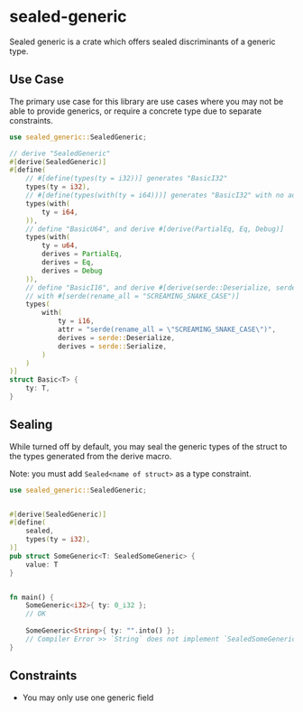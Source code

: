 # sealed-generic

Sealed generic is a crate which offers sealed discriminants of a generic type.


## Use Case

The primary use case for this library are use cases where you may not be able to provide generics, or require a concrete type due to separate constraints.

```rust
use sealed_generic::SealedGeneric;

// derive "SealedGeneric"
#[derive(SealedGeneric)]
#[define(
    // #[define(types(ty = i32))] generates "BasicI32"
    types(ty = i32),
    // #[define(types(with(ty = i64)))] generates "BasicI32" with no additional options
    types(with(
        ty = i64,
    )),
    // define "BasicU64", and derive #[derive(PartialEq, Eq, Debug)]
    types(with(
        ty = u64,
        derives = PartialEq,
        derives = Eq,
        derives = Debug
    )),
    // define "BasicI16", and derive #[derive(serde::Deserialize, serde::Serialize)]
    // with #[serde(rename_all = "SCREAMING_SNAKE_CASE")]
    types(
        with(
            ty = i16,
            attr = "serde(rename_all = \"SCREAMING_SNAKE_CASE\")",
            derives = serde::Deserialize,
            derives = serde::Serialize,
        )
    )
)]
struct Basic<T> {
    ty: T,
}
```


## Sealing
While turned off by default, you may seal the generic types of the struct to the types generated from the derive macro.

Note: you must add `Sealed<name of struct>` as a type constraint.

```rust
use sealed_generic::SealedGeneric;


#[derive(SealedGeneric)]
#[define(
    sealed,
    types(ty = i32),
)]
pub struct SomeGeneric<T: SealedSomeGeneric> {
    value: T
}


fn main() {
    SomeGeneric<i32>{ ty: 0_i32 };
    // OK
    
    SomeGeneric<String>{ ty: "".into() };
    // Compiler Error >> `String` does not implement `SealedSomeGeneric`
}
```

## Constraints

- You may only use one generic field
